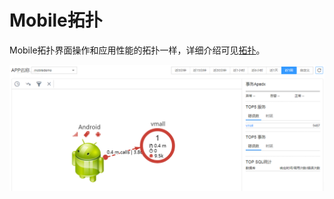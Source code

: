 # Mobile拓扑<a name="apm_02_0032"></a>

Mobile拓扑界面操作和应用性能的拓扑一样，详细介绍可见[拓扑](https://support.huaweicloud.com/usermanual-apm/apm_02_0007.html)。

![](figures/Mobile拓扑.png)

